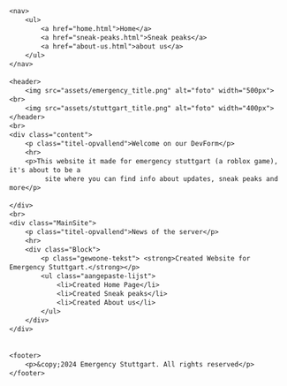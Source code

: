 <!DOCTYPE html>
<html lang="en">
<head>
  <meta charset="utf-8">
  <title>emergency stuttgart</title>
  <link href="stijl.css" rel="stylesheet" />
</head>
<body>

    <nav>
        <ul>
            <a href="home.html">Home</a>
            <a href="sneak-peaks.html">Sneak peaks</a>
            <a href="about-us.html">about us</a>
        </ul>
    </nav>

    <header>
        <img src="assets/emergency_title.png" alt="foto" width="500px"> <br>
        <img src="assets/stuttgart_title.png" alt="foto" width="400px">
    </header>
    <br>
    <div class="content">
        <p class="titel-opvallend">Welcome on our DevForm</p>
        <hr>
        <p>This website it made for emergency stuttgart (a roblox game), it's about to be a
             site where you can find info about updates, sneak peaks and more</p>
        
    </div>
    <br>
    <div class="MainSite">
        <p class="titel-opvallend">News of the server</p>
        <hr>
        <div class="Block">
            <p class="gewoone-tekst"> <strong>Created Website for Emergency Stuttgart.</strong></p>
            <ul class="aangepaste-lijst">
                <li>Created Home Page</li>
                <li>Created Sneak peaks</li>
                <li>Created About us</li>
            </ul>
        </div>
    </div>


    <footer>
        <p>&copy;2024 Emergency Stuttgart. All rights reserved</p>
    </footer>
</body>
</html>

